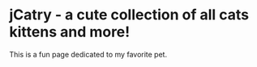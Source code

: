 # jCatry - a cute collection of all cats kittens and more!
This is a fun page dedicated to my favorite pet.
